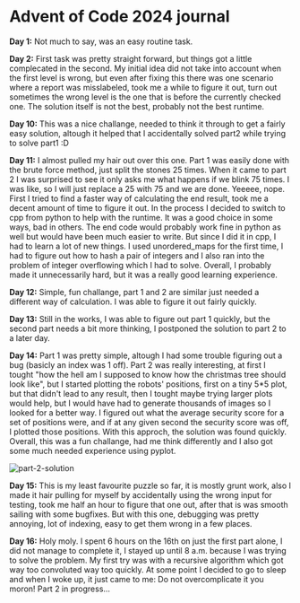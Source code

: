 # Advent of Code 2024 journal

**Day 1:**
Not much to say, was an easy routine task.

**Day 2:**
First task was pretty straight forward, but things got a little complecated in the second. My initial idea did not take into account when the first level is wrong, but even after fixing this there was one scenario where a report was misslabeled, took me a while to figure it out, turn out sometimes the wrong level is the one that is before the currently checked one.
The solution itself is not the best, probably not the best runtime.

**Day 10:**
This was a nice challange, needed to think it through to get a fairly easy solution, altough it helped that I accidentally solved part2 while trying to solve part1 :D

**Day 11:**
I almost pulled my hair out over this one. Part 1 was easily done with the brute force method, just split the stones 25 times. When it came to part 2 I was surprised to see it only asks me what happens if we blink 75 times. I was like, so I will just replace a 25 with 75 and we are done. Yeeeee, nope. First I tried to find a faster way of calculating the end result, took me a decent amount of time to figure it out. In the process I decided to switch to cpp from python to help with the runtime. It was a good choice in some ways, bad in others. The end code would probably work fine in python as well but would have been much easier to write.
But since I did it in cpp, I had to learn a lot of new things. I used unordered_maps for the first time, I had to figure out how to hash a pair of integers and I also ran into the problem of integer overflowing which I had to solve.
Overall, I probably made it unnecessarily hard, but it was a really good learning experience.

**Day 12:**
Simple, fun challange, part 1 and 2 are similar just needed a different way of calculation. I was able to figure it out fairly quickly.

**Day 13:**
Still in the works, I was able to figure out part 1 quickly, but the second part needs a bit more thinking, I postponed the solution to part 2 to a later day.

**Day 14:**
Part 1 was pretty simple, altough I had some trouble figuring out a bug (basicly an index was 1 off). Part 2 was really interesting, at first I tought "how the hell am I supposed to know how the christmas tree should look like", but I started plotting the robots' positions, first on a tiny 5*5 plot, but that didn't lead to any result, then I tought maybe trying larger plots would help, but I would have had to generate thousands of images so I looked for a better way. I figured out what the average security score for a set of positions were, and if at any given second the security score was off, I plotted those positions. With this approch, the solution was found quickly. Overall, this was a fun challange, had me think differently and I also got some much needed experience using pyplot.

![part-2-solution](https://github.com/user-attachments/assets/6be92b27-fb10-4ec0-a462-5713476d027f)

**Day 15:**
This is my least favourite puzzle so far, it is mostly grunt work, also I made it hair pulling for myself by accidentally using the wrong input for testing, took me half an hour to figure that one out, after that is was smooth sailing with some bugfixes. But with this one, debugging was pretty annoying, lot of indexing, easy to get them wrong in a few places.

**Day 16:**
Holy moly. I spent 6 hours on the 16th on just the first part alone, I did not manage to complete it, I stayed up until 8 a.m. because I was trying to solve the problem. My first try was with a recursive algorithm which got way too convoluted way too quickly. At some point I decided to go to sleep and when I woke up, it just came to me: Do not overcomplicate it you moron! Part 2 in progress...
